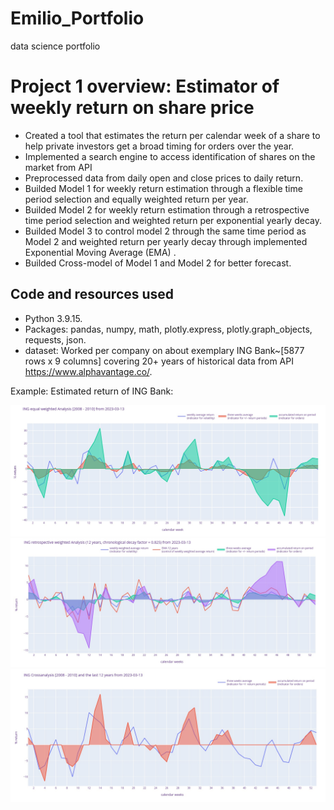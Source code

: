 # Emilio_Portfolio
data science portfolio
# Project 1 overview: Estimator of weekly return on share price
* Created a tool that estimates the return per calendar week of a share to help private investors get a broad timing for orders over the year. 
* Implemented a search engine to access identification of shares on the market from API 
* Preprocessed data from daily open and close prices to daily return.
* Builded Model 1 for weekly return estimation through a flexible time period selection and equally weighted return per year.
* Builded Model 2 for weekly return estimation through a retrospective time period selection and weighted return per exponential yearly decay.
* Builded Model 3 to control model 2 through the same time period as Model 2 and weighted return per yearly decay through implemented Exponential Moving Average (EMA) .
* Builded Cross-model of Model 1 and Model 2 for better forecast.
## Code and resources used
* Python 3.9.15.
* Packages: pandas, numpy, math, plotly.express, plotly.graph_objects, requests, json.
* dataset: Worked per company on about exemplary ING Bank~[5877 rows x 9 columns] covering 20+ years of historical data from API https://www.alphavantage.co/.

Example: Estimated return of ING Bank:

![](/Images/INGreturnanalysis20082010.jpg)
![](/Images/INGretrospectivereturnanalysis12years.jpg)
![](/Images/INGreturncrossanalysis2008201012years.jpg)
